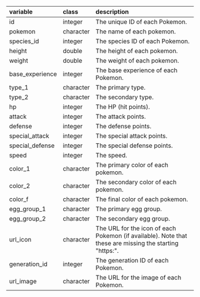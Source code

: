 |variable        |class     |description                           |
|:---------------|:---------|:-------------------------------------|
|id              |integer   |The unique ID of each Pokemon.|
|pokemon         |character |The name of each pokemon.|
|species_id      |integer   |The species ID of each Pokemon.|
|height          |double    |The height of each pokemon.|
|weight          |double    |The weight of each pokemon. |
|base_experience |integer   |The base experience of each Pokemon. |
|type_1          |character |The primary type. |
|type_2          |character |The secondary type. |
|hp              |integer   |The HP (hit points). |
|attack          |integer   |The attack points. |
|defense         |integer   |The defense points. |
|special_attack  |integer   |The special attack points. |
|special_defense |integer   |The special defense points. |
|speed           |integer   |The speed. |
|color_1         |character |The primary color of each pokemon. |
|color_2         |character |The secondary color of each pokemon. |
|color_f         |character |The final color of each pokemon. |
|egg_group_1     |character |The primary egg group. |
|egg_group_2     |character |The secondary egg group. |
|url_icon        |character |The URL for the icon of each Pokemon (if available). Note that these are missing the starting "https:". |
|generation_id   |integer   |The generation ID of each Pokemon. |
|url_image       |character |The URL for the image of each Pokemon. |
